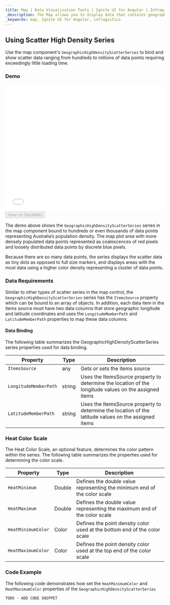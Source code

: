 ```yaml
---
title: Map | Data Visualization Tools | Ignite UI for Angular | Infragistics
_description: The Map allows you to display data that contains geographic locations from view models or geo-spatial data loaded from shape files on geographic imagery maps.View the demo, dependencies, usage and toolbar for more information.
_keywords: map, Ignite UI for Angular, infragistics
---
```


## Using Scatter High Density Series

Use the map component's `GeographicHighDensityScatterSeries` to bind and show scatter data ranging from hundreds to millions of data points requiring exceedingly little loading time.

### Demo

<div class="sample-container loading" style="height: 400px">
    <iframe id="geo-map-type-scatter-density-series-iframe" src='{environment:demosBaseUrl}/maps/geo-map-type-scatter-density-series' width="100%" height="100%" seamless frameBorder="0" onload="onXPlatSampleIframeContentLoaded(this);"></iframe>
</div>
<div>
    <button data-localize="stackblitz" disabled class="stackblitz-btn"   data-iframe-id="geo-map-type-scatter-density-series-iframe" data-demos-base-url="{environment:demosBaseUrl}">View on StackBlitz
    </button>
</div>

<div class="divider--half"></div>

The demo above shows the `GeographicHighDensityScatterSeries` series in the map component bound to hundreds or even thousands of data points representing Australia’s population density. The map plot area with more densely populated data points represented as coalescences of red pixels and loosely distributed data points by discrete blue pixels.

Because there are so many data points, the series displays the scatter data as tiny dots as opposed to full size markers, and displays areas with the most data using a higher color density representing a cluster of data points.

### Data Requirements

Similar to other types of scatter series in the map control, the `GeographicHighDensityScatterSeries` series has the `ItemsSource` property which can be bound to an array of objects. In addition, each data item in the items source must have two data columns that store geographic longitude and latitude coordinates and uses the `LongitudeMemberPath` and `LatitudeMemberPath` properties to map these data columns.

#### Data Binding

The following table summarizes the GeographicHighDensityScatterSeries series properties used for data binding.

| Property              | Type   | Description                                                                                           |
| --------------------- | ------ | ----------------------------------------------------------------------------------------------------- |
| `ItemsSource`         | any    | Gets or sets the items source                                                                         |
| `LongitudeMemberPath` | string | Uses the ItemsSource property to determine the location of the longitude values on the assigned items |
| `LatitudeMemberPath`  | string | Uses the ItemsSource property to determine the location of the latitude values on the assigned items  |

### Heat Color Scale

The Heat Color Scale, an optional feature, determines the color pattern within the series. The following table summarizes the properties used for determining the color scale.

| Property           | Type   | Description                                                               |
| ------------------ | ------ | ------------------------------------------------------------------------- |
| `HeatMinimum`      | Double | Defines the double value representing the minimum end of the color scale  |
| `HeatMaximum`      | Double | Defines the double value representing the maximum end of the color scale  |
| `HeatMinimumColor` | Color  | Defines the point density color used at the bottom end of the color scale |
| `HeatMaximumColor` | Color  | Defines the point density color used at the top end of the color scale    |

### Code Example

The following code demonstrates how set the `HeatMinimumColor` and `HeatMaximumColor` properties of the `GeographicHighDensityScatterSeries`

<!-- Angular -->

```html
TODO - ADD CODE SNIPPET
```
